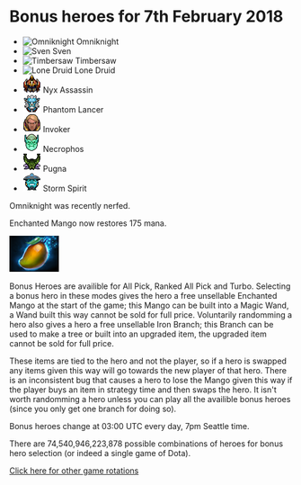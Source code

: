 # Bonus heroes for 7th February 2018

- ![Omniknight](https://d1u5p3l4wpay3k.cloudfront.net/dota2_gamepedia/0/05/Omniknight_minimap_icon.png?version=ff46e87554f9ac6c82f18e6d82d64baf) Omniknight
- ![Sven](https://d1u5p3l4wpay3k.cloudfront.net/dota2_gamepedia/1/1c/Sven_minimap_icon.png?version=c631c206b12b7960b5b260281e65bbe1) Sven
- ![Timbersaw](https://d1u5p3l4wpay3k.cloudfront.net/dota2_gamepedia/4/49/Timbersaw_minimap_icon.png?version=2bb2d544c2bfbd8e447e19bdaf8143be) Timbersaw
- ![Lone Druid](https://d1u5p3l4wpay3k.cloudfront.net/dota2_gamepedia/0/08/Lone_Druid_minimap_icon.png?version=97ef3f12303fe252d84c907a9ded7fce) Lone Druid
- ![Nyx Assassin](/images/miniheroes/nyx_assassin.png) Nyx Assassin
- ![Phantom Lancer](/images/miniheroes/phantom_lancer.png) Phantom Lancer
- ![Invoker](/images/miniheroes/invoker.png) Invoker
- ![Necrophos](/images/miniheroes/necrolyte.png) Necrophos
- ![Pugna](/images/miniheroes/pugna.png) Pugna
- ![Storm Spirit](/images/miniheroes/storm_spirit.png) Storm Spirit

Omniknight was recently nerfed.

Enchanted Mango now restores 175 mana.

![Enchanted Mango image](/images/miniheroes/enchanted_mango.png)

Bonus Heroes are availible for All Pick, Ranked All Pick and Turbo. Selecting a bonus hero in these modes gives the hero a free unsellable Enchanted Mango at the start of the game; this Mango can be built into a Magic Wand, a Wand built this way cannot be sold for full price. Voluntarily randomming a hero also gives a hero a free unsellable Iron Branch; this Branch can be used to make a tree or built into an upgraded item, the upgraded item cannot be sold for full price.

These items are tied to the hero and not the player, so if a hero is swapped any items given this way will go towards the new player of that hero. There is an inconsistent bug that causes a hero to lose the Mango given this way if the player buys an item in strategy time and then swaps the hero. It isn't worth randomming a hero unless you can play all the availible bonus heroes (since you only get one branch for doing so).

Bonus heroes change at 03:00 UTC every day, 7pm Seattle time.

There are 74,540,946,223,878 possible combinations of heroes for bonus hero selection (or indeed a single game of Dota).

[Click here for other game rotations](https://tsunamishadow.github.io/bonusheroes/othergames)


